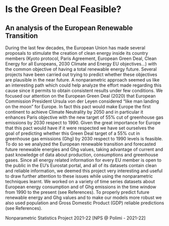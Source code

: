 # Is the Green Deal Feasible?
## An analysis of the European Renewable Transition

During the last few decades, the European Union has made several proposals to stimulate the creation of
clean energy inside its country members (Kyoto protocol, Paris Agreement, European Green Deal, Clean
Energy for all Europeans, 2030 Climate and Energy EU objectives…) with the common objective of having a
total renewable energy future. Several projects have been carried out trying to predict whether these
objectives are plausible in the near future. A nonparametric approach seemed us like an interesting path
which could help analyze the effort made regarding this cause since it permits to obtain consistent
results under few conditions. We focused our attention on the European Green Deal (2020) that European
Commission President Ursula von der Leyen considered “like man landing on the moon” for Europe. In
fact this pact would make Europe the first continent to achieve Climate Neutrality by 2050 and in
particular it enhances Paris objective with the new target of 55% cut of greenhouse gas emissions by 2030
respect to 1990. Given the great importance for Europe that this pact would have if it were respected we
have set ourselves the goal of predicting whether this Green Deal target of a 55% cut in greenhouse gas
emissions (Ghg) by 2030 respect to 1990 levels is feasible. To do so we analyzed the European renewable
transition and forecasted future renewable energies and Ghg values, taking advantage of current and
past knowledge of data about production, consumptions and greenhouse gases. Since all energy related
information for every EU member is open to the public in the EU’s Eurostat portal, and all of its datasets
contain clean and reliable information, we deemed this project very interesting and useful to draw
further attention to these issues while using the nonparametric techniques learnt. We worked on a
variety of time series datasets about European energy consumption and of Ghg emissions in the time
window from 1990 to the present (see References). To properly predict future renewable energy and Ghg
values and to make our models more robust we also used population and Gross Domestic Product
(GDP) reliable predictions (see References).

Nonparametric Statistics Project 2021-22
[NPS @ Polimi - 2021-22]

